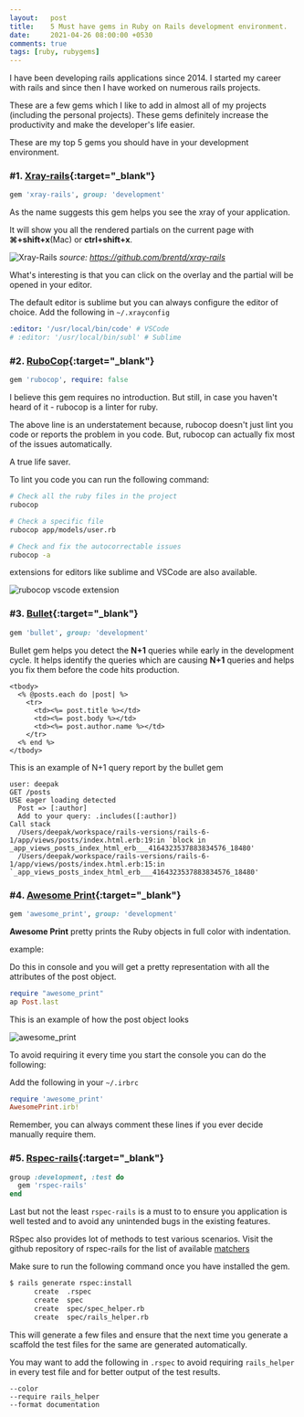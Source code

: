 ```yaml
---
layout:   post
title:    5 Must have gems in Ruby on Rails development environment.
date:     2021-04-26 08:00:00 +0530
comments: true
tags: [ruby, rubygems]
---
```


I have been developing rails applications since 2014.
I started my career with rails and since then I have worked on numerous
rails projects.

These are a few gems which I like to add in almost all of my projects
(including the personal projects).
These gems definitely increase the productivity and make the developer's
life easier.

These are my top 5 gems you should have in your development environment.

<!--more-->

### #1. [Xray-rails](https://github.com/brentd/xray-rails){:target="_blank"}

```ruby
gem 'xray-rails', group: 'development'
```

As the name suggests this gem helps you see the xray of your application.

It will show you all the rendered partials on the current page with **⌘+shift+x**(Mac) or **ctrl+shift+x**.

![Xray-Rails]({{site.baseurl}}/assets/images/posts/xray-rails.png)
*source: https://github.com/brentd/xray-rails*

What's interesting is that you can click on the overlay and the partial will be opened in your editor.

The default editor is sublime but you can always configure the editor of choice.
Add the following in `~/.xrayconfig`

```yaml
:editor: '/usr/local/bin/code' # VSCode
# :editor: '/usr/local/bin/subl' # Sublime
```

### #2. [RuboCop](https://github.com/rubocop/rubocop){:target="_blank"}

```ruby
gem 'rubocop', require: false
```

I believe this gem requires no introduction. But still, in case you haven't heard of it - rubocop is a linter for ruby.

The above line is an understatement because, rubocop doesn't just lint you code
or reports the problem in you code.
But, rubocop can actually fix most of the issues automatically.

A true life saver.

To lint you code you can run the following command:

```bash
# Check all the ruby files in the project
rubocop

# Check a specific file
rubocop app/models/user.rb

# Check and fix the autocorrectable issues
rubocop -a
```

extensions for editors like sublime and VSCode are also available.

![rubocop vscode extension]({{site.baseurl}}/assets/images/posts/rubocop.png)

### #3. [Bullet](https://github.com/flyerhzm/bullet){:target="_blank"}

```ruby
gem 'bullet', group: 'development'
```

Bullet gem helps you detect the **N+1** queries while early in the development cycle.
It helps identify the queries which are causing **N+1** queries and helps you fix them before the code hits production.

```erb
<tbody>
  <% @posts.each do |post| %>
    <tr>
      <td><%= post.title %></td>
      <td><%= post.body %></td>
      <td><%= post.author.name %></td>
    </tr>
  <% end %>
</tbody>
```

This is an example of N+1 query report by the bullet gem

```log
user: deepak
GET /posts
USE eager loading detected
  Post => [:author]
  Add to your query: .includes([:author])
Call stack
  /Users/deepak/workspace/rails-versions/rails-6-1/app/views/posts/index.html.erb:19:in `block in _app_views_posts_index_html_erb___4164323537883834576_18480'
  /Users/deepak/workspace/rails-versions/rails-6-1/app/views/posts/index.html.erb:15:in `_app_views_posts_index_html_erb___4164323537883834576_18480'
```

### #4. [Awesome Print](https://github.com/awesome-print/awesome_print){:target="_blank"}


```ruby
gem 'awesome_print', group: 'development'
```

**Awesome Print** pretty prints the Ruby objects in full color with indentation.

example:

Do this in console and you will get a pretty representation with all the attributes of the post object.

```ruby
require "awesome_print"
ap Post.last
```

This is an example of how the post object looks

![awesome_print]({{site.baseurl}}/assets/images/posts/awesome_print.png)

To avoid requiring it every time you start the console you can do the following:

Add the following in your `~/.irbrc`

```ruby
require 'awesome_print'
AwesomePrint.irb!
```

Remember, you can always comment these lines if you ever decide manually require them.

### #5. [Rspec-rails](https://github.com/rspec/rspec-rails){:target="_blank"}

```ruby
group :development, :test do
  gem 'rspec-rails'
end
```

Last but not the least `rspec-rails` is a must to to ensure you application is
well tested and to avoid any unintended bugs in the existing features.

RSpec also provides lot of methods to test various scenarios. Visit the github repository of rspec-rails for the list of available [matchers](https://github.com/rspec/rspec-rails#helpful-rails-matchers)

Make sure to run the following command once you have installed the gem.

```bash
$ rails generate rspec:install
      create  .rspec
      create  spec
      create  spec/spec_helper.rb
      create  spec/rails_helper.rb
```

This will generate a few files and ensure that the next time you generate a
scaffold the test files for the same are generated automatically.

You may want to add the following in `.rspec` to avoid requiring `rails_helper` in every test file and for better output of the test results.

```
--color
--require rails_helper
--format documentation
```

